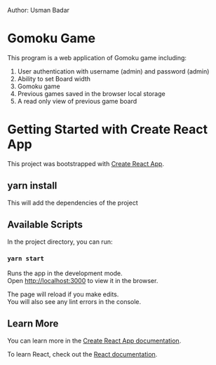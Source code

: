 Author: Usman Badar

# Gomoku Game

This program is a web application of Gomoku game including:
1. User authentication with username (admin) and password (admin)
2. Ability to set Board width
3. Gomoku game
4. Previous games saved in the browser local storage
5. A read only view of previous game board

# Getting Started with Create React App

This project was bootstrapped with [Create React App](https://github.com/facebook/create-react-app).


## yarn install

This will add the dependencies of the project
## Available Scripts

In the project directory, you can run:

### `yarn start`

Runs the app in the development mode.\
Open [http://localhost:3000](http://localhost:3000) to view it in the browser.

The page will reload if you make edits.\
You will also see any lint errors in the console.


## Learn More

You can learn more in the [Create React App documentation](https://facebook.github.io/create-react-app/docs/getting-started).

To learn React, check out the [React documentation](https://reactjs.org/).

